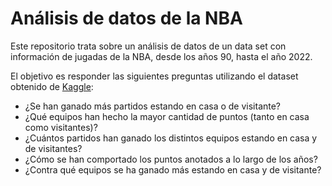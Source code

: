 # Análisis de datos de la NBA

Este repositorio trata sobre un análisis de datos de un data set con información de jugadas de la NBA, desde los años 90, hasta el año 2022. 

El objetivo es responder las siguientes preguntas utilizando el dataset obtenido de [Kaggle](https://www.kaggle.com/datasets/nathanlauga/nba-games):

- ¿Se han ganado más partidos estando en casa o de visitante?
- ¿Qué equipos han hecho la mayor cantidad de puntos (tanto en casa como visitantes)?
- ¿Cuántos partidos han ganado los distintos equipos estando en casa y de visitantes?
- ¿Cómo se han comportado los puntos anotados a lo largo de los años?
- ¿Contra qué equipos se ha ganado más estando en casa y de visitante?
